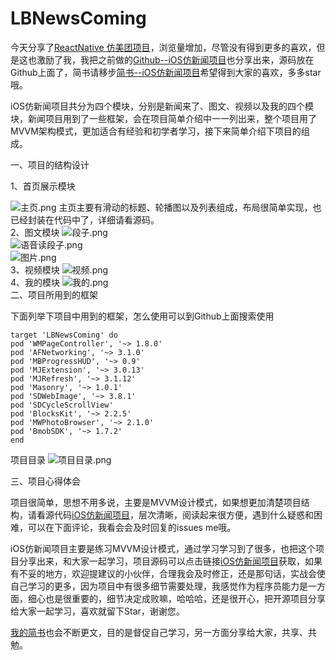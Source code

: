 # LBNewsComing

今天分享了[ReactNative 仿美团项目](http://www.jianshu.com/p/8ab88851c252)，浏览量增加，尽管没有得到更多的喜欢，但是这也激励了我，我把之前做的[Github--iOS仿新闻项目](https://github.com/lb2281075105/LBNewsComing.git)也分享出来，源码放在Github上面了，简书请移步[简书--iOS仿新闻项目](http://www.jianshu.com/p/5a1b2e2bcf10)希望得到大家的喜欢，多多star哦。

iOS仿新闻项目共分为四个模块，分别是新闻来了、图文、视频以及我的四个模块，新闻项目用到了一些框架，会在项目简单介绍中一一列出来，整个项目用了MVVM架构模式，更加适合有经验和初学者学习，接下来简单介绍下项目的组成。

一、项目的结构设计

1、首页展示模块

![主页.png](http://upload-images.jianshu.io/upload_images/3276082-226dc44e8c848cdc.png?imageMogr2/auto-orient/strip%7CimageView2/2/w/1240)
主页主要有滑动的标题、轮播图以及列表组成，布局很简单实现，也已经封装在代码中了，详细请看源码。<br>
2、图文模块
![段子.png](http://upload-images.jianshu.io/upload_images/3276082-04ed73463471eaa9.png?imageMogr2/auto-orient/strip%7CimageView2/2/w/1240)
<br>
![语音读段子.png](http://upload-images.jianshu.io/upload_images/3276082-b1df64a0c94045a5.png?imageMogr2/auto-orient/strip%7CimageView2/2/w/1240)
<br>
![图片.png](http://upload-images.jianshu.io/upload_images/3276082-236ac4f4fd565dcd.png?imageMogr2/auto-orient/strip%7CimageView2/2/w/1240)
<br>
3、视频模块
![视频.png](http://upload-images.jianshu.io/upload_images/3276082-e83bbc5a460c7fd6.png?imageMogr2/auto-orient/strip%7CimageView2/2/w/1240)
<br>
4、我的模块
![我的.png](http://upload-images.jianshu.io/upload_images/3276082-504580259740f7be.png?imageMogr2/auto-orient/strip%7CimageView2/2/w/1240)
<br>
二、项目所用到的框架

下面列举下项目中用到的框架，怎么使用可以到Github上面搜索使用
```
target 'LBNewsComing' do
pod 'WMPageController', '~> 1.8.0'
pod 'AFNetworking', '~> 3.1.0'
pod 'MBProgressHUD', '~> 0.9'
pod 'MJExtension', '~> 3.0.13'
pod 'MJRefresh', '~> 3.1.12'
pod 'Masonry', '~> 1.0.1'
pod 'SDWebImage', '~> 3.8.1'
pod 'SDCycleScrollView'
pod 'BlocksKit', '~> 2.2.5'
pod 'MWPhotoBrowser', '~> 2.1.0'
pod 'BmobSDK', '~> 1.7.2'
end
```
项目目录
![项目目录.png](http://upload-images.jianshu.io/upload_images/3276082-0e3162bb2759b36b.png?imageMogr2/auto-orient/strip%7CimageView2/2/w/1240)
<br>

三、项目心得体会

项目很简单，思想不用多说，主要是MVVM设计模式，如果想更加清楚项目结构，请看源代码[iOS仿新闻项目](https://github.com/lb2281075105/LBNewsComing.git)，层次清晰，阅读起来很方便，遇到什么疑惑和困难，可以在下面评论，我看会会及时回复的issues me哦。

iOS仿新闻项目主要是练习MVVM设计模式，通过学习学习到了很多，也把这个项目分享出来，和大家一起学习，项目源码可以点击链接[iOS仿新闻项目](https://github.com/lb2281075105/LBNewsComing.git)获取，如果有不妥的地方，欢迎提建议的小伙伴，合理我会及时修正，还是那句话，实战会使自己学习的更多，因为项目中有很多细节需要处理，我感觉作为程序员能力是一方面，细心也是很重要的，细节决定成败嘛，哈哈哈，还是很开心，把开源项目分享给大家一起学习，喜欢就留下Star，谢谢您。

[我的简书](http://www.jianshu.com/u/23e8548ff67f)也会不断更文，目的是督促自己学习，另一方面分享给大家，共享、共勉。


